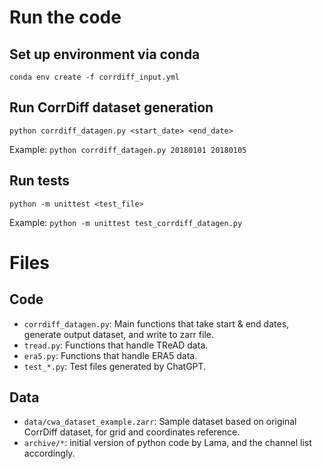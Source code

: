 # Run the code

## Set up environment via conda

```
conda env create -f corrdiff_input.yml
```

## Run CorrDiff dataset generation

```
python corrdiff_datagen.py <start_date> <end_date>
```
Example: `python corrdiff_datagen.py 20180101 20180105`

## Run tests

```
python -m unittest <test_file>
```
Example: `python -m unittest test_corrdiff_datagen.py`

# Files

## Code
- `corrdiff_datagen.py`: Main functions that take start & end dates, generate output dataset, and write to zarr file.
- `tread.py`: Functions that handle TReAD data.
- `era5.py`: Functions that handle ERA5 data.
- `test_*.py`: Test files generated by ChatGPT.

## Data
- `data/cwa_dataset_example.zarr`: Sample dataset based on original CorrDiff dataset, for grid and coordinates reference.
- `archive/*`: initial version of python code by Lama, and the channel list accordingly.
